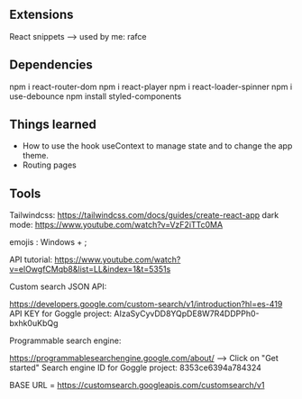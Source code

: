 ## Extensions

React snippets --> used by me: rafce

## Dependencies

npm i react-router-dom
npm i react-player
npm i react-loader-spinner
npm i use-debounce
npm install styled-components

## Things learned

- How to use the hook useContext to manage state and to change the app theme.
- Routing pages

## Tools

Tailwindcss: https://tailwindcss.com/docs/guides/create-react-app
dark mode: https://www.youtube.com/watch?v=VzF2iTTc0MA

emojis : Windows + ;

API tutorial: https://www.youtube.com/watch?v=elOwgfCMqb8&list=LL&index=1&t=5351s

Custom search JSON API:

https://developers.google.com/custom-search/v1/introduction?hl=es-419
API KEY for Goggle project: AIzaSyCyvDD8YQpDE8W7R4DDPPh0-bxhk0uKbQg

Programmable search engine:

https://programmablesearchengine.google.com/about/ --> Click on "Get started"
Search engine ID for Goggle project: 8353ce6394a784324

BASE URL = https://customsearch.googleapis.com/customsearch/v1
